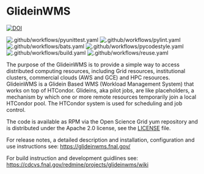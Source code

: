 <!--
SPDX-FileCopyrightText: 2009 Fermi Research Alliance, LLC
SPDX-License-Identifier: Apache-2.0
-->

# GlideinWMS

[![DOI](https://zenodo.org/badge/1833401.svg)](https://zenodo.org/badge/latestdoi/1833401)

![.github/workflows/pyunittest.yaml](https://github.com/GlideinWMS/glideinwms/workflows/.github/workflows/pyunittest.yaml/badge.svg)
![.github/workflows/pylint.yaml](https://github.com/GlideinWMS/glideinwms/workflows/.github/workflows/pylint.yaml/badge.svg)
![.github/workflows/bats.yaml](https://github.com/GlideinWMS/glideinwms/workflows/.github/workflows/bats.yaml/badge.svg)
![.github/workflows/pycodestyle.yaml](https://github.com/GlideinWMS/glideinwms/workflows/.github/workflows/pycodestyle.yaml/badge.svg)
![.github/workflows/build.yaml](https://github.com/GlideinWMS/glideinwms/workflows/.github/workflows/build.yaml/badge.svg)
![.github/workflows/reuse.yaml](https://github.com/GlideinWMS/glideinwms/workflows/.github/workflows/reuse.yaml/badge.svg)

The purpose of the GlideinWMS is to provide a simple way to access distributed computing resources, including Grid resources, institutional clusters, commercial clouds (AWS and GCE) and HPC resources.
GlideinWMS is a Glidein Based WMS (Workload Management System) that works on top of HTCondor. Glideins, aka pilot jobs, are like placeholders, a mechanism by which one or more remote resources temporarily join a local HTCondor pool. The HTCondor system is used for scheduling and job control.

The code is available as RPM via the Open Science Grid yum repository
and is distributed under the Apache 2.0 license, see the [LICENSE](LICENSE) file.

For release notes, a detailed description and installation, configuration and use instructions see:
https://glideinwms.fnal.gov/

For build instruction and development guidlines see:
https://cdcvs.fnal.gov/redmine/projects/glideinwms/wiki
